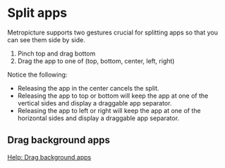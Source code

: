 # Split apps

Metropicture supports two gestures crucial for splitting apps so that you can see them side by side.

1. Pinch top and drag bottom
2. Drag the app to one of (top, bottom, center, left, right)

Notice the following:

- Releasing the app in the center cancels the split.
- Releasing the app to top or bottom will keep the app at one of the vertical sides and display a draggable app separator.
- Releasing the app to left or right will keep the app at one of the horizontal sides and display a draggable app separator.

## Drag background apps

[Help: Drag background apps](drag-background-apps.md)
